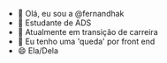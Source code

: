 - 👋 Olá, eu sou a @fernandhak
- 👀 Estudante de ADS
- 🌱 Atualmente em transição de carreira
- 💞️ Eu tenho uma 'queda' por front end
- 😄 Ela/Dela

<!---
fernandhak/fernandhak is a ✨ special ✨ repository because its `README.md` (this file) appears on your GitHub profile.
You can click the Preview link to take a look at your changes.
--->
